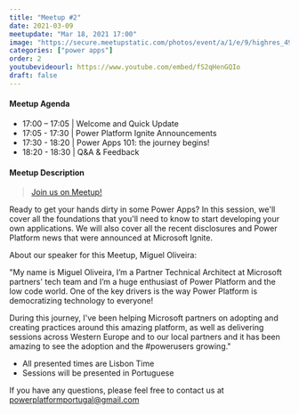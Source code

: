 ```yaml
---
title: "Meetup #2"
date: 2021-03-09
meetupdate: "Mar 18, 2021 17:00"
image: "https://secure.meetupstatic.com/photos/event/a/1/e/9/highres_495101449.jpeg"
categories: ["power apps"]
order: 2
youtubevideourl: https://www.youtube.com/embed/fS2qHenGQIo
draft: false
---
```


#### Meetup Agenda

* 17:00 – 17:05 | Welcome and Quick Update
* 17:05 - 17:30 | Power Platform Ignite Announcements
* 17:30 - 18:20 | Power Apps 101: the journey begins!
* 18:20 - 18:30 | Q&A & Feedback

#### Meetup Description

> [Join us on Meetup!](https://www.meetup.com/pt-BR/power_platform_portugal/events/276830440/)

Ready to get your hands dirty in some Power Apps? In this session, we'll cover all the foundations that you'll need to know to start developing your own applications. We will also cover all the recent disclosures and Power Platform news that were announced at Microsoft Ignite.

About our speaker for this Meetup, Miguel Oliveira:

"My name is Miguel Oliveira, I’m a Partner Technical Architect at Microsoft partners' tech team and I’m a huge enthusiast of Power Platform and the low code world. One of the key drivers is the way Power Platform is democratizing technology to everyone!

During this journey, I've been helping Microsoft partners on adopting and creating practices around this amazing platform, as well as delivering sessions across Western Europe and to our local partners and it has been amazing to see the adoption and the #powerusers growing."

- All presented times are Lisbon Time
- Sessions will be presented in Portuguese

If you have any questions, please feel free to contact us at powerplatformportugal@gmail.com